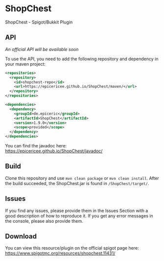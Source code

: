 # ShopChest
ShopChest - Spigot/Bukkit Plugin

## API
_An official API will be available soon_

To use the API, you need to add the following repository and dependency in your maven project:

```xml
<repositories>
  <repository>
    <id>shopchest-repo</id>
    <url>https://epicericee.github.io/ShopChest/maven/</url>
  </repository>
</repositories>

<dependencies>
  <dependency>
    <groupId>de.epiceric</groupId>
    <artifactId>ShopChest</artifactId>
    <version>1.9.0</version>
    <scope>provided</scope>
  </dependency>
</dependencies>
```

You can find the javadoc here: https://epicericee.github.io/ShopChest/javadoc/

## Build
Clone this repository and use ``mvn clean package`` or ``mvn clean install``.
After the build succeeded, the ShopChest.jar is found in ``/ShopChest/target/``.

## Issues
If you find any issues, please provide them in the Issues Section with a good description of how to reproduce it. If you get any error messages in the console, please also provide them.


## Download
You can view this resource/plugin on the official spigot page here: https://www.spigotmc.org/resources/shopchest.11431/
